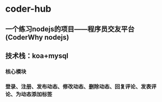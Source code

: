# coder-hub
## 一个练习nodejs的项目——程序员交友平台(CoderWhy nodejs)
## 技术栈：koa+mysql
### 核心模块
### 登录、注册、发布动态、修改动态、删除动态、回复评论、发表评论、为动态添加标签
